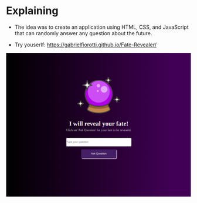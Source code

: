 # Explaining

- The idea was to create an application using HTML, CSS, and JavaScript that can randomly answer any question about the future.

- Try youserlf: https://gabrielfiorotti.github.io/Fate-Revealer/


<img src="./application.png">
